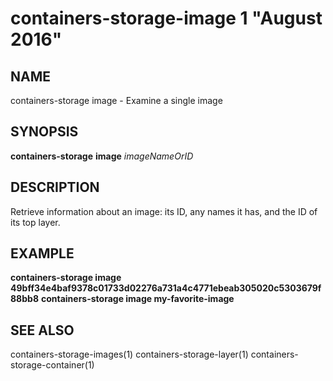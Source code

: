 # containers-storage-image 1 "August 2016"

## NAME
containers-storage image - Examine a single image

## SYNOPSIS
**containers-storage** **image** *imageNameOrID*

## DESCRIPTION
Retrieve information about an image: its ID, any names it has, and the ID of
its top layer.

## EXAMPLE
**containers-storage image 49bff34e4baf9378c01733d02276a731a4c4771ebeab305020c5303679f88bb8**
**containers-storage image my-favorite-image**

## SEE ALSO
containers-storage-images(1)
containers-storage-layer(1)
containers-storage-container(1)
